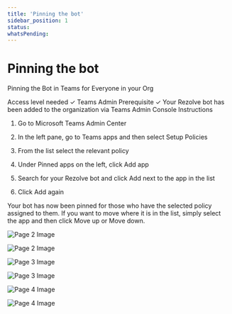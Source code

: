 ```yaml
---
title: 'Pinning the bot'
sidebar_position: 1
status: 
whatsPending: 
---
```



# Pinning the bot



Pinning the Bot in
Teams for Everyone in
your Org


Access level needed
✓ Teams Admin
Prerequisite
✓ Your Rezolve bot has been added to the organization via Teams Admin Console
Instructions
1. Go to Microsoft Teams Admin Center
2. In the left pane, go to Teams apps and then select Setup Policies
3. From the list select the relevant policy

4. Under Pinned apps on the left, click Add app
5. Search for your Rezolve bot and click Add next to the app in the list
6. Click Add again

Your bot has now been pinned for those who have the selected policy assigned to them. If you
want to move where it is in the list, simply select the app and then click Move up or Move down.


![Page 2 Image](/img/reference/images/Pinning-the-Bot-in-Teams-for-Everyone-in-your-Org_page2_4.jpeg)

![Page 2 Image](/img/reference/images/Pinning-the-Bot-in-Teams-for-Everyone-in-your-Org_page2_5.jpeg)

![Page 3 Image](/img/reference/images/Pinning-the-Bot-in-Teams-for-Everyone-in-your-Org_page3_4.jpeg)

![Page 3 Image](/img/reference/images/Pinning-the-Bot-in-Teams-for-Everyone-in-your-Org_page3_5.jpeg)

![Page 4 Image](/img/reference/images/Pinning-the-Bot-in-Teams-for-Everyone-in-your-Org_page4_4.jpeg)

![Page 4 Image](/img/reference/images/Pinning-the-Bot-in-Teams-for-Everyone-in-your-Org_page4_5.jpeg)
